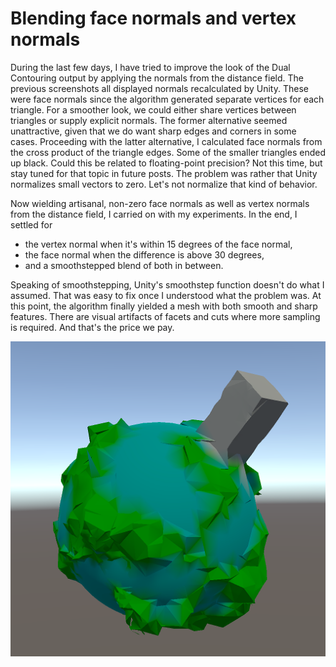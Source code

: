 # Blending face normals and vertex normals

During the last few days,
I have tried to improve the look of the Dual Contouring output by applying the normals from the distance field.
The previous screenshots all displayed normals recalculated by Unity.
These were face normals since the algorithm generated separate vertices for each triangle.
For a smoother look,
we could either share vertices between triangles or supply explicit normals.
The former alternative seemed unattractive, given that we do want sharp edges and corners in some cases.
Proceeding with the latter alternative,
I calculated face normals from the cross product of the triangle edges.
Some of the smaller triangles ended up black.
Could this be related to floating-point precision?
Not this time, but stay tuned for that topic in future posts.
The problem was rather that Unity normalizes small vectors to zero.
Let's not normalize that kind of behavior.

Now wielding artisanal, non-zero face normals as well as vertex normals from the distance field, I carried on with my experiments. In the end, I settled for

- the vertex normal when it's within 15 degrees of the face normal,
- the face normal when the difference is above 30 degrees,
- and a smoothstepped blend of both in between.

Speaking of smoothstepping,
Unity's smoothstep function doesn't do what I assumed.
That was easy to fix once I understood what the problem was.
At this point, the algorithm finally yielded a mesh with both smooth and sharp features.
There are visual artifacts of facets and cuts where more sampling is required.
And that's the price we pay.

![Blending face normals and vertex normals](smooth.png)
